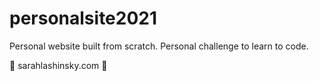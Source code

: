 # personalsite2021
Personal website built from scratch. Personal challenge to learn to code.

🔗 sarahlashinsky.com 
🌱 
